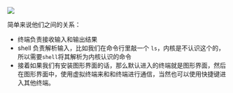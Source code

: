 ![](http://oss-file-cache.oss-cn-shanghai.aliyuncs.com/1647851379_image.png)

简单来说他们之间的关系：

- 终端负责接收输入和输出结果
- shell 负责解析输入，比如我们在命令行里敲一个 `ls`，内核是不认识这个的，所以需要`shell`将其解析为内核认识的命令
- 接着如果我们有安装图形界面的话，那么默认进入的终端就是图形界面，然后在图形界面中，使用虚拟终端来和和终端进行通信，当然也可以使用快捷键进入其他终端。